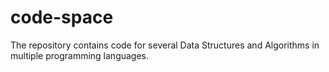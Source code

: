 # code-space
The repository contains code for several Data Structures and Algorithms in multiple programming languages.
